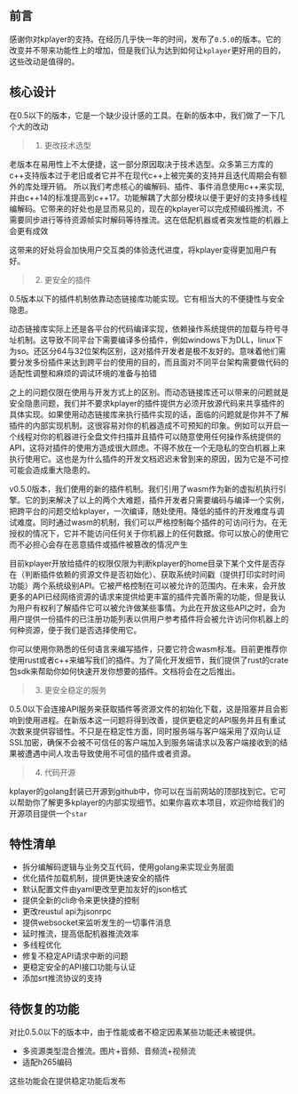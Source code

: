 ## 前言

感谢你对kplayer的支持。在经历几乎快一年的时间，发布了`0.5.0`的版本。它的改变并不带来功能性上的增加，但是我们认为达到如何让`kplayer`更好用的目的，这些改动是值得的。

## 核心设计
在0.5以下的版本，它是一个缺少设计感的工具。在新的版本中，我们做了一下几个大的改动

> 1. 更改技术选型

老版本在易用性上不太便捷，这一部分原因取决于技术选型。众多第三方库的c++支持版本过于老旧或者它并不在现代c++上被完美的支持并且迭代周期会有额外的库处理开销。
所以我们考虑核心的编解码、插件、事件消息使用c++来实现,并由c++14的标准提高到c++17。功能解耦了大部分模块以便于更好的支持多线程编解码。它带来的好处也是显而易见的，现在的kplayer可以完成预编码推流，不需要同步进行等待资源帧实时解码等待推流。这在低配机器或者突发性能的机器上会更有成效

这带来的好处将会加快用户交互类的体验迭代进度，将kplayer变得更加用户有好。

> 2. 更安全的插件

0.5版本以下的插件机制依靠动态链接库功能实现。它有相当大的不便捷性与安全隐患。

动态链接库实际上还是各平台的代码编译实现，依赖操作系统提供的加载与符号寻址机制。这导致不同平台下需要编译多份插件，例如windows下为DLL，linux下为so。还区分64与32位架构区别，这对插件开发者是极不友好的。意味着他们需要分发多份插件来达到跨平台的使用的目的，而且面对不同平台架构需要做代码的适配性调整和麻烦的调试环境的准备与拍错

之上的问题仅限在使用与开发方式上的区别。而动态链接库还可以带来的问题就是安全隐患问题，我们并不要求kplayer的插件提供方必须开放源代码来共享插件的具体实现。如果使用动态链接库来执行插件实现的话，面临的问题就是你并不了解插件的内部实现机制。这很容易对你的机器造成不可预知的印象。例如可以开启一个线程对你的机器进行全盘文件扫描并且插件可以随意使用任何操作系统提供的API，这将对插件的使用方造成很大顾虑。不得不放在一个无隐私的空白机器上来执行使用它。这也是为什么插件的开发文档迟迟未曾到来的原因，因为它是不可控可能会造成重大隐患的。

v0.5.0版本，我们使用的新的插件机制。我们引用了wasm作为新的虚拟机执行引擎。它的到来解决了以上的两个大难题，插件开发者只需要编码与编译一个实例，把跨平台的问题交给kplayer，一次编译，随处使用。降低的插件的开发难度与调试难度。同时通过wasm的机制，我们可以严格控制每个插件的可访问行为。在无授权的情况下，它并不能访问任何关于你机器上的任何数据。你可以放心的使用它而不必担心会存在恶意插件或插件被篡改的情况产生

目前kplayer开放给插件的权限仅限为判断kplayer的home目录下某个文件是否存在（判断插件依赖的资源文件是否初始化）、获取系统时间戳（提供打印实时时间功能）两个系统级别API。它被严格控制在可以被允许的范围内。在未来，会开放更多的API已经网络资源的请求来提供给更丰富的插件完善所需的功能，但是我认为用户有权利了解插件它可以被允许做某些事情。为此在开放这些API之时，会为用户提供一份插件的已注册功能列表以供用户参考插件将会被允许访问你机器上的何种资源，便于我们是否选择使用它。

你可以使用你熟悉的任何语言来编写插件，只要它符合wasm标准。目前更推荐你使用rust或者c++来编写我们的插件。为了简化开发细节，我们提供了rust的crate包sdk来帮助你如何快速开发你想要的插件。文档将会在之后推出。

> 3. 更安全稳定的服务

0.5.0以下会连接API服务来获取插件等资源文件的初始化下载，这是阻塞并且会影响到使用进程。在新版本这一问题将得到改善，提供更稳定的API服务并且有重试次数来提供容错性。不只是在稳定性方面，同时服务端与客户端采用了双向认证SSL加密，确保不会被不可信任的客户端加入到服务端请求以及客户端接收到的结果被遭遇中间人攻击导致使用不可信的插件或者资源。

> 4. 代码开源

kplayer的golang封装已开源到github中，你可以在当前网站的顶部找到它。它可以帮助你了解更多kplayer的内部实现细节。如果你喜欢本项目，欢迎你给我们的开源项目提供一个`star`


## 特性清单
* 拆分编解码逻辑与业务交互代码，使用golang来实现业务层面
* 优化插件加载机制，提供更快速安全的插件
* 默认配置文件由yaml更改至更加友好的json格式
* 提供全新的cli命令来更快捷的控制
* 更改reustul api为jsonrpc
* 提供websocket来监听发生的一切事件消息
* 延时推流，提高低配机器推流效率
* 多线程优化
* 修复不稳定API请求中断的问题
* 更稳定安全的API接口功能与认证
* 添加srt推流协议的支持

## 待恢复的功能
对比0.5.0以下的版本中，由于性能或者不稳定因素某些功能还未被提供。
* 多资源类型混合推流。图片+音频、音频流+视频流
* 适配h265编码

这些功能会在提供稳定功能后发布